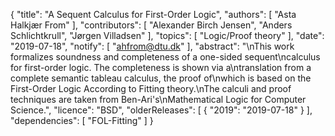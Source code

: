 {
    "title": "A Sequent Calculus for First-Order Logic",
    "authors": [
        "Asta Halkjær From"
    ],
    "contributors": [
        "Alexander Birch Jensen",
        "Anders Schlichtkrull",
        "Jørgen Villadsen"
    ],
    "topics": [
        "Logic/Proof theory"
    ],
    "date": "2019-07-18",
    "notify": [
        "ahfrom@dtu.dk"
    ],
    "abstract": "\nThis work formalizes soundness and completeness of a one-sided sequent\ncalculus for first-order logic. The completeness is shown via a\ntranslation from a complete semantic tableau calculus, the proof of\nwhich is based on the First-Order Logic According to Fitting theory.\nThe calculi and proof techniques are taken from Ben-Ari's\nMathematical Logic for Computer Science.",
    "licence": "BSD",
    "olderReleases": [
        {
            "2019": "2019-07-18"
        }
    ],
    "dependencies": [
        "FOL-Fitting"
    ]
}